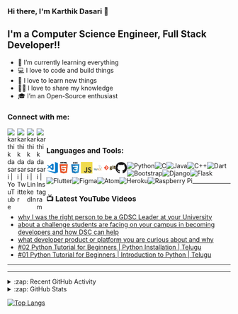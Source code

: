 ### Hi there, I'm Karthik Dasari 👋

## I'm a Computer Science Engineer, Full Stack Developer!!

- 🌱 I’m currently learning everything 
- 💻 I love to code and build things
- 🚀 I love to learn new things
- 👨‍💻 I love to share my knowledge
- 🎓 I’m an Open-Source enthusiast

### Connect with me:

[<img align="left" alt="karthik dasari | YouTube" width="22px" src="https://cdn.jsdelivr.net/npm/simple-icons@v3/icons/youtube.svg" />][youtube]
[<img align="left" alt="karthik dasari | Twitter" width="22px" src="https://cdn.jsdelivr.net/npm/simple-icons@v3/icons/twitter.svg" />][twitter]
[<img align="left" alt="karthik dasari | LinkedIn" width="22px" src="https://cdn.jsdelivr.net/npm/simple-icons@v3/icons/linkedin.svg" />][linkedin]
[<img align="left" alt="karthik dasari | Instagram" width="22px" src="https://cdn.jsdelivr.net/npm/simple-icons@v3/icons/instagram.svg" />][instagram]

<br />

### Languages and Tools:

[<img align="left" alt="Visual Studio Code" width="26px" src="https://raw.githubusercontent.com/github/explore/80688e429a7d4ef2fca1e82350fe8e3517d3494d/topics/visual-studio-code/visual-studio-code.png" />](https://code.visualstudio.com)
[<img align="left" alt="HTML5" width="26px" src="https://raw.githubusercontent.com/github/explore/80688e429a7d4ef2fca1e82350fe8e3517d3494d/topics/html/html.png" />](https://www.w3.org/TR/html5/)
[<img align="left" alt="CSS3" width="26px" src="https://raw.githubusercontent.com/github/explore/80688e429a7d4ef2fca1e82350fe8e3517d3494d/topics/css/css.png" />](https://www.w3.org/Style/CSS/)
[<img align="left" alt="JavaScript" width="26px" src="https://raw.githubusercontent.com/github/explore/80688e429a7d4ef2fca1e82350fe8e3517d3494d/topics/javascript/javascript.png" />](https://www.w3.org/TR/html5/)
[<img align="left" alt="MySQL" width="26px" src="https://raw.githubusercontent.com/github/explore/80688e429a7d4ef2fca1e82350fe8e3517d3494d/topics/mysql/mysql.png" />](https://www.mysql.com)
[<img align="left" alt="Git" width="26px" src="https://raw.githubusercontent.com/github/explore/80688e429a7d4ef2fca1e82350fe8e3517d3494d/topics/git/git.png" />](https://git-scm.com)
[<img align="left" alt="GitHub" width="26px" src="https://raw.githubusercontent.com/github/explore/78df643247d429f6cc873026c0622819ad797942/topics/github/github.png" />](https://github.com)
[<img align="left" alt="Python"  src="https://img.shields.io/badge/python-%2314354C.svg?style=for-the-badge&logo=python&logoColor=white"/>](https://www.python.org)
[<img align="left" alt="C"  src="https://img.shields.io/badge/c-%2300599C.svg?style=for-the-badge&logo=c&logoColor=white"/>](https://www.gnu.org/software/gnu/c-manual/html_node/index.html)
[<img align="left" alt="Java"  src="https://img.shields.io/badge/java-%23E69C00.svg?style=for-the-badge&logo=java&logoColor=white"/>](https://www.oracle.com/technetwork/java/javase/downloads/index.html)
[<img align="left" alt="C++"  src="https://img.shields.io/badge/c++-%2300599C.svg?style=for-the-badge&logo=c%2B%2B&logoColor=white"/>](https://en.wikipedia.org/wiki/C%2B%2B)
[<img align="left" alt="Dart"  src="https://img.shields.io/badge/dart-%230175C2.svg?style=for-the-badge&logo=dart&logoColor=white"/>](https://www.dartlang.org)
[<img align="left" alt="Bootstrap"  src="https://img.shields.io/badge/bootstrap-%23563D7C.svg?style=for-the-badge&logo=bootstrap&logoColor=white"/>](https://getbootstrap.com)
[<img align="left" alt="Django"  src="https://img.shields.io/badge/django-%23092E20.svg?style=for-the-badge&logo=django&logoColor=white"/>](https://www.djangoproject.com)
[<img align="left" alt="Flask"  src="https://img.shields.io/badge/flask-%23000.svg?style=for-the-badge&logo=flask&logoColor=white"/>](https://flask.palletsprojects.com)
[<img align="left" alt="Flutter"  src="https://img.shields.io/badge/Flutter-%2302569B.svg?style=for-the-badge&logo=Flutter&logoColor=white" />](https://flutter.dev)
[<img align="left" alt="Figma"  src="https://img.shields.io/badge/figma-%23F24E1E.svg?style=for-the-badge&logo=figma&logoColor=white"/>](https://www.figma.com)
[<img align="left" alt="Atom"  src="https://img.shields.io/badge/Atom-%2366595C.svg?style=for-the-badge&logo=atom&logoColor=white"/>](https://atom.io)
[<img align="left" alt="Heroku"  src="https://img.shields.io/badge/heroku-%23430098.svg?style=for-the-badge&logo=heroku&logoColor=white"/>](https://www.heroku.com)
[<img align="left" alt="Raspberry Pi"  src="https://img.shields.io/badge/-RaspberryPi-C51A4A?style=for-the-badge&logo=Raspberry-Pi" />](https://www.raspberrypi.org)

<br />
<br />

---

### 📺 Latest YouTube Videos

<!-- YOUTUBE:START -->
- [why I was the right person to be a GDSC Leader at your University](https://www.youtube.com/watch?v=iJu39auSdEE)
- [about a challenge students are facing on your campus in becoming developers and how DSC can help](https://www.youtube.com/watch?v=85hR182X4wc)
- [what developer product or platform you are curious about and why](https://www.youtube.com/watch?v=urZdCRmOMx0)
- [#02 Python Tutorial for Beginners | Python Installation | Telugu](https://www.youtube.com/watch?v=OCdnIwLAJOU)
- [#01 Python Tutorial for Beginners | Introduction to Python | Telugu](https://www.youtube.com/watch?v=MyqeQ52v598)
<!-- YOUTUBE:END -->


---

---

<details>
  <summary>:zap: Recent GitHub Activity</summary>
  
<!--START_SECTION:activity-->
1. 🎉 Merged PR [#1](https://github.com/karthik-dasari/Aadhivas-website/pull/1) in [karthik-dasari/Aadhivas-website](https://github.com/karthik-dasari/Aadhivas-website)
2. 💪 Opened PR [#1](https://github.com/karthik-dasari/Aadhivas-website/pull/1) in [karthik-dasari/Aadhivas-website](https://github.com/karthik-dasari/Aadhivas-website)
<!--END_SECTION:activity-->

</details>

<details>
  <summary>:zap: GitHub Stats</summary>

![karthik-dasari's GitHub Stats](https://github-readme-stats.vercel.app/api?username=karthik-dasari&show_icons=true&hide_border=true&theme=radical)


</details>

[![Top Langs](https://github-readme-stats.vercel.app/api/top-langs/?username=karthik-dasari)](https://github.com/anuraghazra/github-readme-stats)


[twitter]: https://twitter.com/KARTHIKDASARI26
[youtube]: https://youtube.com/channel/UC97iREC90-ocbFgJK5O1faA
[instagram]: https://instagram.com/its_karthik_dasari
[linkedin]: https://www.linkedin.com/in/karthik-dasari-826852196/